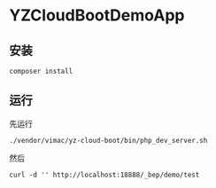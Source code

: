 # YZCloudBootDemoApp

## 安装

`composer install`

## 运行

先运行

`./vendor/vimac/yz-cloud-boot/bin/php_dev_server.sh`

然后

`curl -d '' http://localhost:18888/_bep/demo/test`